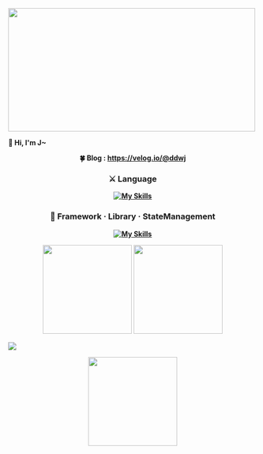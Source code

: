 <img src="https://www.freecodecamp.org/news/content/images/size/w2000/2022/10/typescript-cover.jpg" style="width:500px; height:250px;" align="center"/>

 <b align="center">👋 Hi, I'm J~<br>

 <b align="center">🍀 Blog<b>
 : https://velog.io/@ddwj<br>

 <p align="center">      
  <h3>⚔️ Language</h3>

  [![My Skills](https://skillicons.dev/icons?i=js,react,ts)](https://skillicons.dev)

 <h3>🔨 Framework · Library · StateManagement</h3>

 [![My Skills](https://skillicons.dev/icons?i=nextjs,styledcomponents)](https://skillicons.dev)

 </p>

      
               
<p>
 <img height="180em" src="https://github-readme-stats.vercel.app/api?username=JHKIMS&show_icons=true&theme=algolia" />
 <img height="180em" src="https://github-readme-stats.vercel.app/api/top-langs/?username=JHKIMS&layout=compact&theme=nord" />
</p>

<img src="https://wakatime.com/badge/user/fd0095d7-2c93-49bc-9e72-8b046b1f6dcc.svg" />
<p>
 <img height="180em" src="http://mazassumnida.wtf/api/generate_badge?boj=wjdgns5131" />
</p>
